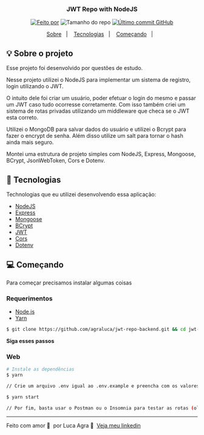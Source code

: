 <h3 align="center">
  JWT Repo with NodeJS
</h3>

<p align="center">
  <a href="https://www.linkedin.com/in/agra-luca/"><img alt="Feito por" src="https://img.shields.io/badge/feito%20por-Luca%20Agra-%2315C3"></a>
  <img alt="Tamanho do repo" src="https://img.shields.io/github/repo-size/agraluca/jwt-repo-backend?color=15C3D6%22">
  <a href="https://github.com/agraluca/jwt-repo-backend/commits/main"><img alt="Último commit GitHub" src="https://img.shields.io/github/last-commit/agraluca/jwt-repo-backend?color=15C3D6"></a>
</p>

<p align="center">
  <a href="#-sobre-o-projeto">Sobre</a>&nbsp;&nbsp;&nbsp;|&nbsp;&nbsp;&nbsp;
  <a href="#-tecnologias">Tecnologias</a>&nbsp;&nbsp;&nbsp;|&nbsp;&nbsp;&nbsp;
  <a href="#-começando">Começando</a>&nbsp;&nbsp;&nbsp;|&nbsp;&nbsp;&nbsp;
</p>

## :bulb: Sobre o projeto

Esse projeto foi desenvolvido por questões de estudo.

Nesse projeto utilizei o NodeJS para implementar um sistema de registro, login utilizando o JWT.

O intuito dele foi criar um usuário, poder efetuar o login do mesmo e passar um JWT caso tudo ocorresse corretamente. Com isso também criei um sistema de rotas privadas utilizando um middleware que checa se o JWT esta correto.

Utilizei o MongoDB para salvar dados do usuário e utilizei o Bcrypt para fazer o encrypt de senha. Além disso utilize um salt para tornar o hash ainda mais seguro.

Montei uma estrutura de projeto simples com NodeJS, Express, Mongoose, BCrypt, JsonWebToken, Cors e Dotenv.

## 🚀 Tecnologias

Technologias que eu utilizei desenvolvendo essa aplicação:

- [NodeJS](https://nodejs.org/en/)
- [Express](https://expressjs.com/pt-br/)
- [Mongoose](https://mongoosejs.com/)
- [BCrypt](https://www.npmjs.com/package/bcrypt)
- [JWT](https://jwt.io/)
- [Cors](https://www.npmjs.com/package/cors)
- [Dotenv](https://www.npmjs.com/package/dotenv)

## 💻 Começando

Para começar precisamos instalar algumas coisas

### Requerimentos

- [Node.js](https://nodejs.org/en/)
- [Yarn](https://classic.yarnpkg.com/)

```bash
$ git clone https://github.com/agraluca/jwt-repo-backend.git && cd jwt-repo-backend
```

**Siga esses passos**

### Web

```bash
# Instale as dependências
$ yarn

// Crie um arquivo .env igual ao .env.example e preencha com os valores do seu MongoDB e crie um SECRET aleatório (pode utilizar um gerador de hash aleatório)

$ yarn start

// Por fim, basta usar o Postman ou o Insomnia para testar as rotas (olhar arquivo dentro da pasta routes para ver as rotas)
```

---

Feito com amor 💙&nbsp; por Luca Agra 👋 &nbsp;[Veja meu linkedin](https://www.linkedin.com/in/agra-luca/)
